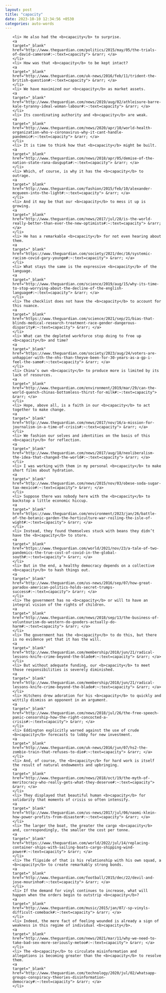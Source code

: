 ```yaml
---
layout: post
title: "capacity"
date: 2023-10-10 12:34:56 +0530
categories: auto-words
---
```

<ol>

    <li> He also had the <b>capacity</b> to surprise.
    <a 
    target="_blank" 
    href="http://www.theguardian.com/politics/2015/may/05/the-trials-of-david-cameron#:~:text=capacity"> &rarr; </a>
    </li>
    <li> How was that <b>capacity</b> to be kept intact?
    <a 
    target="_blank" 
    href="http://www.theguardian.com/uk-news/2016/feb/11/trident-the-british-question#:~:text=capacity"> &rarr; </a>
    </li>
    <li> We have maximized our <b>capacity</b> as market assets.
    <a 
    target="_blank" 
    href="http://www.theguardian.com/news/2019/aug/02/athleisure-barre-kale-tyranny-ideal-woman-labour#:~:text=capacity"> &rarr; </a>
    </li>
    <li> Its coordinating authority and <b>capacity</b> are weak.
    <a 
    target="_blank" 
    href="http://www.theguardian.com/news/2020/apr/10/world-health-organization-who-v-coronavirus-why-it-cant-handle-pandemic#:~:text=capacity"> &rarr; </a>
    </li>
    <li> It is time to think how that <b>capacity</b> might be built.
    <a 
    target="_blank" 
    href="http://www.theguardian.com/news/2018/apr/05/demise-of-the-nation-state-rana-dasgupta#:~:text=capacity"> &rarr; </a>
    </li>
    <li> Which, of course, is why it has the <b>capacity</b> to outrage.
    <a 
    target="_blank" 
    href="http://www.theguardian.com/fashion/2015/feb/10/alexander-mcqueen-into-the-light#:~:text=capacity"> &rarr; </a>
    </li>
    <li> And it may be that our <b>capacity</b> to mess it up is growing.
    <a 
    target="_blank" 
    href="http://www.theguardian.com/news/2017/jul/28/is-the-world-really-better-than-ever-the-new-optimists#:~:text=capacity"> &rarr; </a>
    </li>
    <li> He has a remarkable <b>capacity</b> for not even hearing about them.
    <a 
    target="_blank" 
    href="https://www.theguardian.com/society/2021/dec/16/systemic-racism-covid-gary-younge#:~:text=capacity"> &rarr; </a>
    </li>
    <li> What stays the same is the expressive <b>capacity</b> of the language.
    <a 
    target="_blank" 
    href="http://www.theguardian.com/science/2019/aug/15/why-its-time-to-stop-worrying-about-the-decline-of-the-english-language#:~:text=capacity"> &rarr; </a>
    </li>
    <li> The checklist does not have the <b>capacity</b> to account for this nuance.
    <a 
    target="_blank" 
    href="https://www.theguardian.com/science/2021/sep/21/bias-that-blinds-medical-research-treatment-race-gender-dangerous-disparity#:~:text=capacity"> &rarr; </a>
    </li>
    <li> What can the depleted workforce stop doing to free up <b>capacity</b> and time?
    <a 
    target="_blank" 
    href="https://www.theguardian.com/society/2023/aug/24/voters-are-unhappier-with-the-nhs-than-theyve-been-for-30-years-as-a-gp-i-feel-the-same#:~:text=capacity"> &rarr; </a>
    </li>
    <li> China’s own <b>capacity</b> to produce more is limited by its lack of resources.
    <a 
    target="_blank" 
    href="http://www.theguardian.com/environment/2019/mar/29/can-the-world-quench-chinas-bottomless-thirst-for-milk#:~:text=capacity"> &rarr; </a>
    </li>
    <li> Hope, above all, is a faith in our <b>capacity</b> to act together to make change.
    <a 
    target="_blank" 
    href="http://www.theguardian.com/news/2017/nov/16/a-mission-for-journalism-in-a-time-of-crisis#:~:text=capacity"> &rarr; </a>
    </li>
    <li> We fashion our selves and identities on the basis of this <b>capacity</b> for reflection.
    <a 
    target="_blank" 
    href="http://www.theguardian.com/news/2017/aug/18/neoliberalism-the-idea-that-changed-the-world#:~:text=capacity"> &rarr; </a>
    </li>
    <li> I was working with them in my personal <b>capacity</b> to make short films about hydration.
    <a 
    target="_blank" 
    href="http://www.theguardian.com/news/2015/nov/03/obese-soda-sugar-tax-mexico#:~:text=capacity"> &rarr; </a>
    </li>
    <li> Suppose there was nobody here with the <b>capacity</b> to backstop a little economic hiccup.
    <a 
    target="_blank" 
    href="https://www.theguardian.com/environment/2023/jan/26/battle-of-the-botanic-garden-the-horticulture-war-roiling-the-isle-of-wight#:~:text=capacity"> &rarr; </a>
    </li>
    <li> Instead, they found themselves stuck with beans they didn’t have the <b>capacity</b> to store.
    <a 
    target="_blank" 
    href="https://www.theguardian.com/world/2021/nov/23/a-tale-of-two-pandemics-the-true-cost-of-covid-in-the-global-south#:~:text=capacity"> &rarr; </a>
    </li>
    <li> But in the end, a healthy democracy depends on a collective <b>capacity</b> to hash things out.
    <a 
    target="_blank" 
    href="http://www.theguardian.com/us-news/2016/sep/07/how-great-paradox-american-politics-holds-secret-trumps-success#:~:text=capacity"> &rarr; </a>
    </li>
    <li> The government has no <b>capacity</b> or will to have an integral vision of the rights of children.
    <a 
    target="_blank" 
    href="http://www.theguardian.com/news/2018/sep/13/the-business-of-voluntourism-do-western-do-gooders-actually-do-harm#:~:text=capacity"> &rarr; </a>
    </li>
    <li> The government has the <b>capacity</b> to do this, but there is no evidence yet that it has the will.
    <a 
    target="_blank" 
    href="http://www.theguardian.com/membership/2018/jun/21/radical-lessons-knife-crime-beyond-the-blade#:~:text=capacity"> &rarr; </a>
    </li>
    <li> But without adequate funding, our <b>capacity</b> to meet those responsibilities is severely diminished.
    <a 
    target="_blank" 
    href="http://www.theguardian.com/membership/2018/jun/21/radical-lessons-knife-crime-beyond-the-blade#:~:text=capacity"> &rarr; </a>
    </li>
    <li> Hitchens drew adoration for his <b>capacity</b> to quickly and wittily dismiss an opponent in an argument.
    <a 
    target="_blank" 
    href="http://www.theguardian.com/news/2018/jul/26/the-free-speech-panic-censorship-how-the-right-concocted-a-crisis#:~:text=capacity"> &rarr; </a>
    </li>
    <li> Eddington explicitly warned against the use of crude <b>capacity</b> forecasts to lobby for new investment.
    <a 
    target="_blank" 
    href="http://www.theguardian.com/uk-news/2016/jun/07/hs2-the-zombie-train-that-refuses-to-die#:~:text=capacity"> &rarr; </a>
    </li>
    <li> And, of course, the <b>capacity</b> for hard work is itself the result of natural endowments and upbringing.
    <a 
    target="_blank" 
    href="http://www.theguardian.com/news/2018/oct/19/the-myth-of-meritocracy-who-really-gets-what-they-deserve#:~:text=capacity"> &rarr; </a>
    </li>
    <li> They displayed that beautiful human <b>capacity</b> for solidarity that moments of crisis so often intensify.
    <a 
    target="_blank" 
    href="http://www.theguardian.com/us-news/2017/jul/06/naomi-klein-how-power-profits-from-disaster#:~:text=capacity"> &rarr; </a>
    </li>
    <li> The larger the boat, the greater the cargo <b>capacity</b> and, correspondingly, the smaller the cost per tonne.
    <a 
    target="_blank" 
    href="https://www.theguardian.com/world/2022/jul/14/replacing-container-ships-with-sailing-boats-cargo-shipping-wind-power#:~:text=capacity"> &rarr; </a>
    </li>
    <li> The flipside of that is his relationship with his own squad, a <b>capacity</b> to create remarkably strong bonds.
    <a 
    target="_blank" 
    href="http://www.theguardian.com/football/2015/dec/22/devil-and-jose-mourinho#:~:text=capacity"> &rarr; </a>
    </li>
    <li> If the demand for vinyl continues to increase, what will happen when the orders begin to outstrip <b>capacity</b>?
    <a 
    target="_blank" 
    href="http://www.theguardian.com/music/2015/jan/07/-sp-vinyls-difficult-comeback#:~:text=capacity"> &rarr; </a>
    </li>
    <li> Indeed, the mere fact of feeling wounded is already a sign of weakness in this regime of individual <b>capacity</b>.
    <a 
    target="_blank" 
    href="http://www.theguardian.com/news/2021/mar/11/why-we-need-to-take-bad-sex-more-seriously-metoo#:~:text=capacity"> &rarr; </a>
    </li>
    <li> The <b>capacity</b> to circulate misinformation and allegations is becoming greater than the <b>capacity</b> to resolve them.
    <a 
    target="_blank" 
    href="http://www.theguardian.com/technology/2020/jul/02/whatsapp-groups-conspiracy-theories-disinformation-democracy#:~:text=capacity"> &rarr; </a>
    </li>